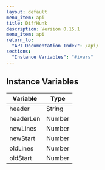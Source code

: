 ```yaml
---
layout: default
menu_item: api
title: DiffHunk
description: Version 0.15.1
menu_item: api
return_to:
  "API Documentation Index": /api/
sections:
  "Instance Variables": "#ivars"
---
```


## <a name="ivars"></a>Instance Variables

| Variable | Type |
| --- | --- |
| <a name="header"></a>header | String |
| <a name="headerLen"></a>headerLen | Number |
| <a name="newLines"></a>newLines | Number |
| <a name="newStart"></a>newStart | Number |
| <a name="oldLines"></a>oldLines | Number |
| <a name="oldStart"></a>oldStart | Number |

